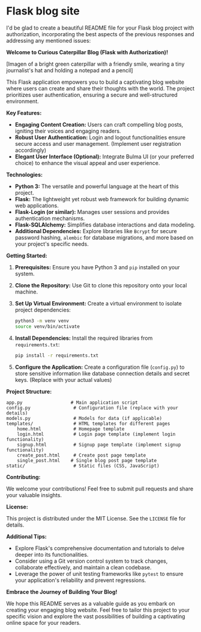 # Flask blog site

I'd be glad to create a beautiful README file for your Flask blog project with authorization, incorporating the best aspects of the previous responses and addressing any mentioned issues:

**Welcome to Curious Caterpillar Blog (Flask with Authorization)!**

[Imagen of a bright green caterpillar with a friendly smile, wearing a tiny journalist's hat and holding a notepad and a pencil]

This Flask application empowers you to build a captivating blog website where users can create and share their thoughts with the world. The project prioritizes user authentication, ensuring a secure and well-structured environment.

**Key Features:**

* **Engaging Content Creation:** Users can craft compelling blog posts, igniting their voices and engaging readers.
* **Robust User Authentication:** Login and logout functionalities ensure secure access and user management. (Implement user registration accordingly)
* **Elegant User Interface (Optional):** Integrate Bulma UI (or your preferred choice) to enhance the visual appeal and user experience.

**Technologies:**

* **Python 3:** The versatile and powerful language at the heart of this project.
* **Flask:** The lightweight yet robust web framework for building dynamic web applications.
* **Flask-Login (or similar):** Manages user sessions and provides authentication mechanisms.
* **Flask-SQLAlchemy:** Simplifies database interactions and data modeling.
* **Additional Dependencies:** Explore libraries like `Bcrypt` for secure password hashing, `alembic` for database migrations, and more based on your project's specific needs.

**Getting Started:**

1. **Prerequisites:** Ensure you have Python 3 and `pip` installed on your system.
2. **Clone the Repository:** Use Git to clone this repository onto your local machine.
3. **Set Up Virtual Environment:** Create a virtual environment to isolate project dependencies:

   ```bash
   python3 -m venv venv
   source venv/bin/activate
   ```

4. **Install Dependencies:** Install the required libraries from `requirements.txt`:

   ```bash
   pip install -r requirements.txt
   ```

5. **Configure the Application:** Create a configuration file (`config.py`) to store sensitive information like database connection details and secret keys. (Replace with your actual values)

**Project Structure:**

```
app.py                  # Main application script
config.py                # Configuration file (replace with your details)
models.py                # Models for data (if applicable)
templates/               # HTML templates for different pages
    home.html            # Homepage template
    login.html           # Login page template (implement login functionality)
    signup.html          # Signup page template (implement signup functionality)
    create_post.html     # Create post page template
    single_post.html    # Single blog post page template
static/                  # Static files (CSS, JavaScript)
```

**Contributing:**

We welcome your contributions! Feel free to submit pull requests and share your valuable insights.

**License:**

This project is distributed under the MIT License. See the `LICENSE` file for details.

**Additional Tips:**

* Explore Flask's comprehensive documentation and tutorials to delve deeper into its functionalities.
* Consider using a Git version control system to track changes, collaborate effectively, and maintain a clean codebase.
* Leverage the power of unit testing frameworks like `pytest` to ensure your application's reliability and prevent regressions.

**Embrace the Journey of Building Your Blog!**

We hope this README serves as a valuable guide as you embark on creating your engaging blog website. Feel free to tailor this project to your specific vision and explore the vast possibilities of building a captivating online space for your readers.
